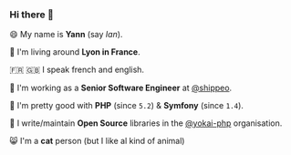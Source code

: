 ### Hi there :wave:

:smile: My name is **Yann** (say _Ian_).

:round_pushpin: I'm living around **Lyon in France**.

:fr: :gb: I speak french and english. 

:office: I'm working as a **Senior Software Engineer** at [@shippeo](https://github.com/shippeo).

:stars: I'm pretty good with **PHP** (since `5.2`) & **Symfony** (since `1.4`).

:japanese_goblin: I write/maintain **Open Source** libraries in the [@yokai-php](https://github.com/yokai-php) organisation.

:smile_cat: I'm a **cat** person (but I like al kind of animal)
